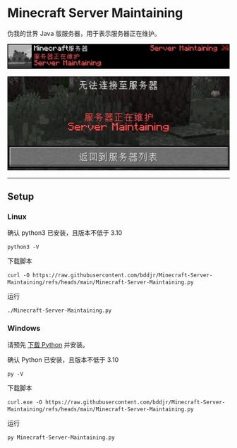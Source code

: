 # Minecraft Server Maintaining

伪我的世界 Java 版服务器，用于表示服务器正在维护。

![](description.jpg)

![](joinError.jpg)

---

## Setup

### Linux

确认 python3 已安装，且版本不低于 3.10

```
python3 -V
```

下载脚本

```
curl -O https://raw.githubusercontent.com/bddjr/Minecraft-Server-Maintaining/refs/heads/main/Minecraft-Server-Maintaining.py
```

运行

```
./Minecraft-Server-Maintaining.py
```

### Windows

请预先 [下载 Python](https://www.python.org/downloads/) 并安装。

确认 Python 已安装，且版本不低于 3.10

```
py -V
```

下载脚本

```
curl.exe -O https://raw.githubusercontent.com/bddjr/Minecraft-Server-Maintaining/refs/heads/main/Minecraft-Server-Maintaining.py
```

运行

```
py Minecraft-Server-Maintaining.py
```

